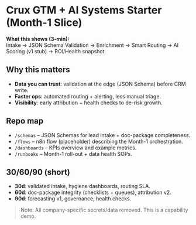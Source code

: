 # Crux GTM + AI Systems Starter (Month-1 Slice)

**What this shows (3-min):**  
Intake → JSON Schema Validation → Enrichment → Smart Routing → AI Scoring (v1 stub) → ROI/Health snapshot.

## Why this matters
- **Data you can trust**: validation at the edge (JSON Schema) before CRM write.
- **Faster ops**: automated routing + alerting, less manual triage.
- **Visibility**: early attribution + health checks to de-risk growth.

## Repo map
- `/schemas` – JSON Schemas for lead intake + doc-package completeness.
- `/flows` – n8n flow (placeholder) describing the Month-1 orchestration.
- `/dashboards` – KPIs overview and example metrics.
- `/runbooks` – Month-1 roll-out + data health SOPs.

## 30/60/90 (short)
- **30d**: validated intake, hygiene dashboards, routing SLA.
- **60d**: doc-package integrity (checklists + queues), attribution v2.
- **90d**: forecasting v1, governance, health checks.

> Note: All company-specific secrets/data removed. This is a capability demo.
